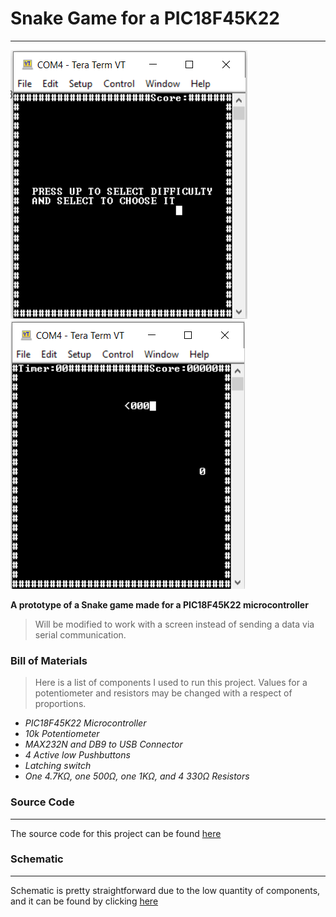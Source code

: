 # Snake Game for a PIC18F45K22
---
![Main Screen](mainScreen.PNG)
![Gameplay](Game.PNG)

__A prototype of a Snake game made for a PIC18F45K22 microcontroller__

>Will be modified to work with a screen instead of sending a data via 
>serial communication.

### Bill of Materials
>Here is a list of components I used to run this project. Values for 
> a potentiometer and resistors may be changed with a respect of 
> proportions.

* _PIC18F45K22 Microcontroller_
* _10k Potentiometer_
* _MAX232N and DB9 to USB Connector_
* _4 Active low Pushbuttons_
* _Latching switch_
* _One 4.7KΩ, one 500Ω, one 1KΩ, and 4 330Ω Resistors_  
 
### Source Code
---
The source code for this project can be found [here](https://github.com/SmashKPI/Snake-Game/blob/main/snakeGameCode.c)
### Schematic
---
Schematic is pretty straightforward due to the low quantity of components, and it can be found by clicking [here](https://github.com/SmashKPI/Snake-Game/blob/main/snakeGameSchematic.dch)
